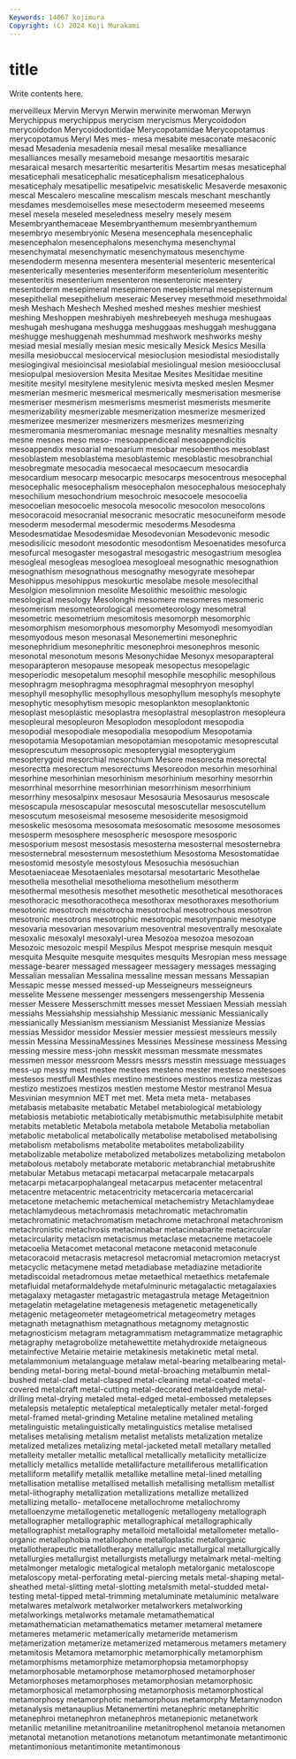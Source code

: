 ```yaml
---
Keywords: 14067 kojimura
Copyright: (C) 2024 Koji Murakami
---
```


# title

Write contents here.



merveilleux Mervin Mervyn Merwin merwinite merwoman Merwyn Merychippus
merychippus merycism merycismus Merycoidodon merycoidodon Merycoidodontidae Merycopotamidae Merycopotamus merycopotamus Meryl
Mes mes- mesa mesabite mesaconate mesaconic mesad Mesadenia mesadenia mesail
mesal mesalike mesalliance mesalliances mesally mesameboid mesange mesaortitis mesaraic mesaraical
mesarch mesarteritic mesarteritis Mesartim mesas mesaticephal mesaticephali mesaticephalic mesaticephalism mesaticephalous
mesaticephaly mesatipellic mesatipelvic mesatiskelic Mesaverde mesaxonic mescal Mescalero mescaline mescalism
mescals meschant meschantly mesdames mesdemoiselles mese mesectoderm meseemed meseems mesel
mesela meseled meseledness meselry mesely mesem Mesembryanthemaceae Mesembryanthemum mesembryanthemum mesembryo
mesembryonic Mesena mesencephala mesencephalic mesencephalon mesencephalons mesenchyma mesenchymal mesenchymatal mesenchymatic
mesenchymatous mesenchyme mesendoderm mesenna mesentera mesenterial mesenteric mesenterical mesenterically mesenteries
mesenteriform mesenteriolum mesenteritic mesenteritis mesenterium mesenteron mesenteronic mesentery mesentoderm mesepimeral
mesepimeron mesepisternal mesepisternum mesepithelial mesepithelium meseraic Meservey mesethmoid mesethmoidal mesh
Meshach Meshech Meshed meshed meshes meshier meshiest meshing Meshoppen meshrabiyeh
meshrebeeyeh meshuga meshugaas meshugah meshugana meshugga meshuggaas meshuggah meshuggana meshugge
meshuggenah meshummad meshwork meshworks meshy mesiad mesial mesially mesian mesic
mesically Mesick Mesics Mesilla mesilla mesiobuccal mesiocervical mesioclusion mesiodistal mesiodistally
mesiogingival mesioincisal mesiolabial mesiolingual mesion mesioocclusal mesiopulpal mesioversion Mesita Mesitae
Mesites Mesitidae mesitine mesitite mesityl mesitylene mesitylenic mesivta mesked meslen
Mesmer mesmerian mesmeric mesmerical mesmerically mesmerisation mesmerise mesmeriser mesmerism mesmerisms
mesmerist mesmerists mesmerite mesmerizability mesmerizable mesmerization mesmerize mesmerized mesmerizee mesmerizer
mesmerizers mesmerizes mesmerizing mesmeromania mesmeromaniac mesnage mesnality mesnalties mesnalty mesne
mesnes meso meso- mesoappendiceal mesoappendicitis mesoappendix mesoarial mesoarium mesobar mesobenthos
mesoblast mesoblastem mesoblastema mesoblastemic mesoblastic mesobranchial mesobregmate mesocadia mesocaecal mesocaecum
mesocardia mesocardium mesocarp mesocarpic mesocarps mesocentrous mesocephal mesocephalic mesocephalism mesocephalon
mesocephalous mesocephaly mesochilium mesochondrium mesochroic mesocoele mesocoelia mesocoelian mesocoelic mesocola
mesocolic mesocolon mesocolons mesocoracoid mesocranial mesocranic mesocratic mesocuneiform mesode mesoderm
mesodermal mesodermic mesoderms Mesodesma Mesodesmatidae Mesodesmidae Mesodevonian Mesodevonic mesodic mesodisilicic
mesodont mesodontic mesodontism Mesoenatides mesofurca mesofurcal mesogaster mesogastral mesogastric mesogastrium
mesoglea mesogleal mesogleas mesogloea mesogloeal mesognathic mesognathion mesognathism mesognathous mesognathy
mesogyrate mesohepar Mesohippus mesohippus mesokurtic mesolabe mesole mesolecithal Mesolgion mesolimnion
mesolite Mesolithic mesolithic mesologic mesological mesology Mesolonghi mesomere mesomeres mesomeric
mesomerism mesometeorological mesometeorology mesometral mesometric mesometrium mesomitosis mesomorph mesomorphic mesomorphism
mesomorphous mesomorphy Mesomyodi mesomyodian mesomyodous meson mesonasal Mesonemertini mesonephric mesonephridium
mesonephritic mesonephroi mesonephros mesonic mesonotal mesonotum mesons Mesonychidae Mesonyx mesoparapteral
mesoparapteron mesopause mesopeak mesopectus mesopelagic mesoperiodic mesopetalum mesophil mesophile mesophilic
mesophilous mesophragm mesophragma mesophragmal mesophryon mesophyl mesophyll mesophyllic mesophyllous mesophyllum
mesophyls mesophyte mesophytic mesophytism mesopic mesoplankton mesoplanktonic mesoplast mesoplastic mesoplastra
mesoplastral mesoplastron mesopleura mesopleural mesopleuron Mesoplodon mesoplodont mesopodia mesopodial mesopodiale
mesopodialia mesopodium Mesopotamia mesopotamia Mesopotamian mesopotamian mesopotamic mesoprescutal mesoprescutum mesoprosopic
mesopterygial mesopterygium mesopterygoid mesorchial mesorchium Mesore mesorecta mesorectal mesorectta mesorectum
mesorectums Mesoreodon mesorhin mesorhinal mesorhine mesorhinian mesorhinism mesorhinium mesorhiny mesorrhin
mesorrhinal mesorrhine mesorrhinian mesorrhinism mesorrhinium mesorrhiny mesosalpinx mesosaur Mesosauria Mesosaurus
mesoscale mesoscapula mesoscapular mesoscutal mesoscutellar mesoscutellum mesoscutum mesoseismal mesoseme mesosiderite
mesosigmoid mesoskelic mesosoma mesosomata mesosomatic mesosome mesosomes mesosperm mesosphere mesospheric
mesospore mesosporic mesosporium mesost mesostasis mesosterna mesosternal mesosternebra mesosternebral mesosternum
mesostethium Mesostoma Mesostomatidae mesostomid mesostyle mesostylous Mesosuchia mesosuchian Mesotaeniaceae Mesotaeniales
mesotarsal mesotartaric Mesothelae mesothelia mesothelial mesothelioma mesothelium mesotherm mesothermal mesothesis
mesothet mesothetic mesothetical mesothoraces mesothoracic mesothoracotheca mesothorax mesothoraxes mesothorium mesotonic
mesotroch mesotrocha mesotrochal mesotrochous mesotron mesotronic mesotrons mesotrophic mesotropic mesotympanic
mesotype mesovaria mesovarian mesovarium mesoventral mesoventrally mesoxalate mesoxalic mesoxalyl mesoxalyl-urea
Mesozoa mesozoa mesozoan Mesozoic mesozoic mespil Mespilus Mespot mesprise mesquin
mesquit mesquita Mesquite mesquite mesquites mesquits Mesropian mess message message-bearer
messaged messageer messagery messages messaging Messalian messalian Messalina messaline messan
messans Messapian Messapic messe messed messed-up Messeigneurs messeigneurs messelite Messene
messenger messengers messengership Messenia messer Messere Messerschmitt messes messet Messiaen
Messiah messiah messiahs Messiahship messiahship Messianic messianic Messianically messianically Messianism
messianism Messianist Messianize Messias messias Messidor messidor Messier messier messiest
messieurs messily messin Messina MessinaMessines Messines Messinese messiness Messing messing
messire mess-john messkit messman messmate messmates messmen messor messroom Messrs
messrs messtin messuage messuages mess-up messy mest mestee mestees mesteno
mester mesteso mestesoes mestesos mestfull Mesthles mestino mestinoes mestinos mestiza
mestizas mestizo mestizoes mestizos mestlen mestome Mestor mestranol Mesua Mesvinian
mesymnion MET met met. Meta meta meta- metabases metabasis metabasite
metabatic Metabel metabiological metabiology metabiosis metabiotic metabiotically metabismuthic metabisulphite metabit
metabits metabletic Metabola metabola metabole Metabolia metabolian metabolic metabolical metabolically
metabolise metabolised metabolising metabolism metabolisms metabolite metabolites metabolizability metabolizable metabolize
metabolized metabolizes metabolizing metabolon metabolous metaboly metaborate metaboric metabranchial metabrushite
metabular Metabus metacapi metacarpal metacarpale metacarpals metacarpi metacarpophalangeal metacarpus metacenter
metacentral metacentre metacentric metacentricity metacercaria metacercarial metacetone metachemic metachemical metachemistry
Metachlamydeae metachlamydeous metachromasis metachromatic metachromatin metachromatinic metachromatism metachrome metachronal metachronism
metachronistic metachrosis metacinnabar metacinnabarite metacircular metacircularity metacism metacismus metaclase metacneme
metacoele metacoelia Metacomet metaconal metacone metaconid metaconule metacoracoid metacrasis metacresol
metacromial metacromion metacryst metacyclic metacymene metad metadiabase metadiazine metadiorite metadiscoidal
metadromous metae metaethical metaethics metafemale metafluidal metaformaldehyde metafulminuric metagalactic metagalaxies
metagalaxy metagaster metagastric metagastrula metage Metageitnion metagelatin metagelatine metagenesis metagenetic
metagenetically metagenic metageometer metageometrical metageometry metages metagnath metagnathism metagnathous metagnomy
metagnostic metagnosticism metagram metagrammatism metagrammatize metagraphic metagraphy metagrobolize metahewettite metahydroxide
metaigneous metainfective Metairie metairie metakinesis metakinetic metal metal. metalammonium metalanguage
metalaw metal-bearing metalbearing metal-bending metal-boring metal-bound metal-broaching metalbumin metal-bushed metal-clad
metal-clasped metal-cleaning metal-coated metal-covered metalcraft metal-cutting metal-decorated metaldehyde metal-drilling metal-drying
metaled metal-edged metal-embossed metalepses metalepsis metaleptic metaleptical metaleptically metaler metal-forged
metal-framed metal-grinding Metaline metaline metalined metaling metalinguistic metalinguistically metalinguistics metalise
metalised metalises metalising metalism metalist metalists metalization metalize metalized metalizes
metalizing metal-jacketed metall metallary metalled metalleity metaller metallic metallical metallically
metallicity metallicize metallicly metallics metallide metallifacture metalliferous metallification metalliform metallify
metallik metallike metalline metal-lined metalling metallisation metallise metallised metallish metallising
metallism metallist metal-lithography metallization metallizations metallize metallized metallizing metallo- metallocene
metallochrome metallochromy metalloenzyme metallogenetic metallogenic metallogeny metallograph metallographer metallographic metallographical
metallographically metallographist metallography metalloid metalloidal metallometer metallo-organic metallophobia metallophone metalloplastic
metallorganic metallotherapeutic metallotherapy metallurgic metallurgical metallurgically metallurgies metallurgist metallurgists metallurgy
metalmark metal-melting metalmonger metalogic metalogical metaloph metalorganic metaloscope metaloscopy metal-perforating
metal-piercing metals metal-shaping metal-sheathed metal-slitting metal-slotting metalsmith metal-studded metal-testing metal-tipped
metal-trimming metaluminate metaluminic metalware metalwares metalwork metalworker metalworkers metalworking metalworkings
metalworks metamale metamathematical metamathematician metamathematics metamer metameral metamere metameres metameric
metamerically metameride metamerism metamerization metamerize metamerized metamerous metamers metamery metamitosis
Metamora metamorphic metamorphically metamorphism metamorphisms metamorphize metamorphopsia metamorphopsy metamorphosable metamorphose
metamorphosed metamorphoser Metamorphoses metamorphoses metamorphosian metamorphosic metamorphosical metamorphosing metamorphosis metamorphostical
metamorphosy metamorphotic metamorphous metamorphy Metamynodon metanalysis metanauplius Metanemertini metanephric metanephritic
metanephroi metanephron metanephros metanepionic metanetwork metanilic metaniline metanitroaniline metanitrophenol metanoia
metanomen metanotal metanotion metanotions metanotum metantimonate metantimonic metantimonious metantimonite metantimonous
